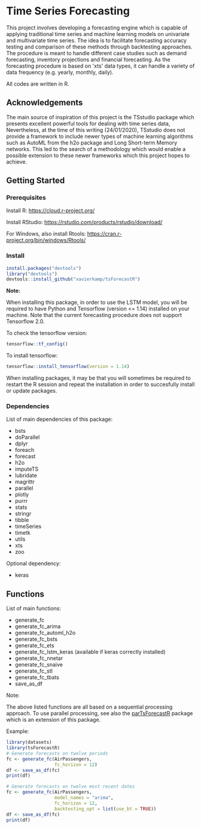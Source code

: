 # __Time Series Forecasting__
This project involves developing a forecasting engine which is capable of applying traditional time series and 
machine learning models on univariate and multivariate time series. 
The idea is to facilitate forecasting accuracy testing and comparison of these methods through backtesting approaches. The procedure is meant to handle different case studies such as demand forecasting, inventory projections and financial forecasting. As the forecasting procedure is based on 'xts' data types, it can handle a variety of data frequency (e.g. yearly, monthly, daily).

All codes are written in R.

## __Acknowledgements__
The main source of inspiration of this project is the TSstudio package which presents excellent powerful tools for dealing with time series data, Nevertheless, at the time of this writing (24/01/2020), TSstudio does not provide a framework to include newer types of machine learning algorithms such as AutoML from the h2o package and Long Short-term Memory networks. This led to the search of a methodology which would enable a possible extension to these newer frameworks which this project hopes to achieve.

## __Getting Started__

### __Prerequisites__

Install R: https://cloud.r-project.org/

Install RStudio: https://rstudio.com/products/rstudio/download/

For Windows, also install Rtools: https://cran.r-project.org/bin/windows/Rtools/

### __Install__

``` r
install.packages("devtools")
library("devtools")
devtools::install_github("xavierkamp/tsForecastR")
```

__Note:__ 

When installing this package, in order to use the LSTM model, you will be required to have Python and Tensorflow (version <= 1.14) installed on your machine. Note that the current forecasting procedure does not support Tensorflow 2.0.

To check the tensorflow version:
``` r
tensorflow::tf_config()
```
To install tensorflow:
``` r
tensorflow::install_tensorflow(version = 1.14)
```
When installing packages, it may be that you will sometimes be required to restart the R session and repeat the installation in order to succesfully install or update packages.

### __Dependencies__

List of main dependencies of this package:

- bsts
- doParallel
- dplyr
- foreach
- forecast
- h2o
- imputeTS
- lubridate
- magrittr
- parallel
- plotly
- purrr
- stats
- stringr
- tibble
- timeSeries
- timetk
- utils
- xts
- zoo

Optional dependency:

- keras

## __Functions__

List of main functions:

- generate_fc
- generate_fc_arima
- generate_fc_automl_h2o
- generate_fc_bsts
- generate_fc_ets
- generate_fc_lstm_keras (available if keras correctly installed)
- generate_fc_nnetar
- generate_fc_snaive
- generate_fc_stl
- generate_fc_tbats
- save_as_df

Note:

The above listed functions are all based on a sequential processing approach. To use parallel processing, see also the [parTsForecastR](https://github.com/xavierkamp/parTsForecastR) package which is an extension of this package.

Example:
``` r
library(datasets)
library(tsForecastR)
# Generate forecasts on twelve periods
fc <- generate_fc(AirPassengers,
                  fc_horizon = 12)
df <- save_as_df(fc)
print(df)

# Generate forecasts on twelve most recent dates
fc <- generate_fc(AirPassengers,
                  model_names = "arima",
                  fc_horizon = 12,
                  backtesting_opt = list(use_bt = TRUE))
df <- save_as_df(fc)
print(df)
```
